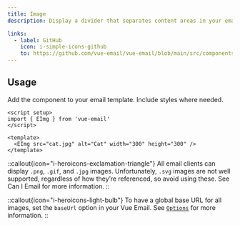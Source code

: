 ```yaml
---
title: Image
description: Display a divider that separates content areas in your email.

links:
  - label: GitHub
    icon: i-simple-icons-github
    to: https://github.com/vue-email/vue-email/blob/main/src/components/EImg.ts
---
```


## Usage
Add the component to your email template. Include styles where needed.

```vue
<script setup>
import { EImg } from 'vue-email'
</script>

<template>
  <EImg src="cat.jpg" alt="Cat" width="300" height="300" />
</template>
```

::callout{icon="i-heroicons-exclamation-triangle"}
All email clients can display `.png`, `.gif`, and `.jpg` images. Unfortunately, `.svg` images are not well supported, regardless of how they’re referenced, so avoid using these. See Can I Email for more information.
::

::callout{icon="i-heroicons-light-bulb"}
To have a global base URL for all images, set the `baseUrl` option in your Vue Email. See [`Options`](/getting-started/installation#options) for more information.
::

